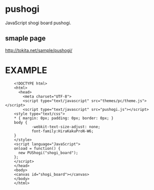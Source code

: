 # pushogi

JavaScript shogi board pushogi.

## smaple page

http://tokita.net/sample/pushogi/

EXAMPLE
========================
```
    <!DOCTYPE html>
    <html>
      <head>
        <meta charset="UTF-8">
        <script type="text/javascript" src="themes/pc/theme.js"></script>
        <script type="text/javascript" src="pushogi.js"></script>
    <style type="text/css">
    * { margin: 0px; padding: 0px; border: 0px; }
    body { 
            -webkit-text-size-adjust: none;
            font-family:HiraKakuProN-W6;
    }
    </style>
    <script language="JavaScript">
    onload = function() {
      new PUShogi("shogi_board");
    };
    </script>
    </head>
    <body>
    <canvas id="shogi_board"></canvas>
    </body>
    </html>
```


